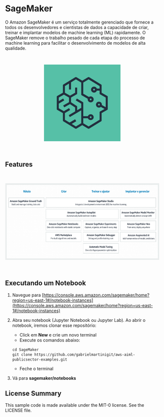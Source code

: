 # SageMaker

O Amazon SageMaker é um serviço totalmente gerenciado que fornece a todos os desenvolvedores e cientistas de dados a capacidade de criar, treinar e implantar modelos de machine learning (ML) rapidamente. O SageMaker remove o trabalho pesado de cada etapa do processo de machine learning para facilitar o desenvolvimento de modelos de alta qualidade.

</br>
<p align="center"><img src="../images/SageMaker.png" height="250" weight="250"/></p>
</br>

## Features

</br>
<p align="center"><img src="../images/SM-Features.png" height="250" weight="250"/></p>
</br>

## Executando um Notebook

1. Navegue para [https://console.aws.amazon.com/sagemaker/home?region=us-east-1#/notebook-instances](https://console.aws.amazon.com/sagemaker/home?region=us-east-1#/notebook-instances)
2. Abra seu notebook (Jupyter Notebook ou Jupyter Lab). Ao abrir o notebook, iremos clonar esse repositório:

   - Click em **New** e crie um novo terminal
   - Execute os comandos abaixo:

   ```
   cd SageMaker
   git clone https://github.com/gabrielmartinigit/aws-aiml-publicsector-examples.git
   ```

   - Feche o terminal

3. Vá para **sagemaker/notebooks**

## License Summary

This sample code is made available under the MIT-0 license. See the LICENSE file.
